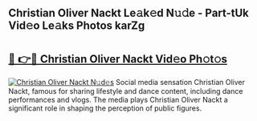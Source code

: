 ## Christian Oliver Nackt Le𝚊k𝚎d N𝚞𝚍e - Part-tUk Vid𝚎o Le𝚊ks Photos karZg

# <h2><a href="http://fb8ljp.evod.top/?m=Christian+Oliver+Nackt">🔗 👉🔴 Christian Oliver Nackt Vid𝚎o Ph𝚘t𝚘s</a></h2>

[![Christian Oliver Nackt N𝚞d𝚎s](https://i.imgur.com/8V9OHl7.gif)](http://fb8ljp.evod.top/?m=Christian+Oliver+Nackt)
Social media sensation Christian Oliver Nackt, famous for sharing lifestyle and dance content, including dance performances and vlogs. The media plays Christian Oliver Nackt a significant role in shaping the perception of public figures. 

